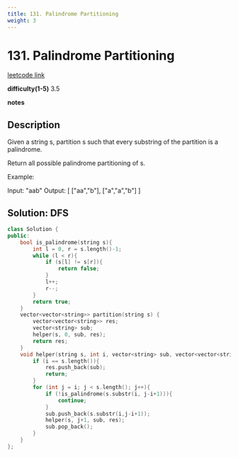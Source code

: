 ```yaml
---
title: 131. Palindrome Partitioning
weight: 3
---
```

# 131. Palindrome Partitioning
[leetcode link](https://leetcode.com/problems/palindrome-partitioning/)

**difficulty(1-5)** 
3.5

**notes**   


## Description
Given a string s, partition s such that every substring of the partition is a palindrome.

Return all possible palindrome partitioning of s.

Example:

Input: "aab"
Output:
[
  ["aa","b"],
  ["a","a","b"]
]

## Solution: DFS

```c++
class Solution {
public:
    bool is_palindrome(string s){
        int l = 0, r = s.length()-1;
        while (l < r){
            if (s[l] != s[r]){
                return false;
            }
            l++;
            r--;
        }
        return true;
    }
    vector<vector<string>> partition(string s) {
        vector<vector<string>> res;
        vector<string> sub;
        helper(s, 0, sub, res);
        return res;
    }
    void helper(string s, int i, vector<string> sub, vector<vector<string>>& res){
        if (i == s.length()){
            res.push_back(sub);
            return;
        }
        for (int j = i; j < s.length(); j++){
            if (!is_palindrome(s.substr(i, j-i+1))){
                continue;
            }
            sub.push_back(s.substr(i,j-i+1));
            helper(s, j+1, sub, res);
            sub.pop_back();
        }
    }
};
```
